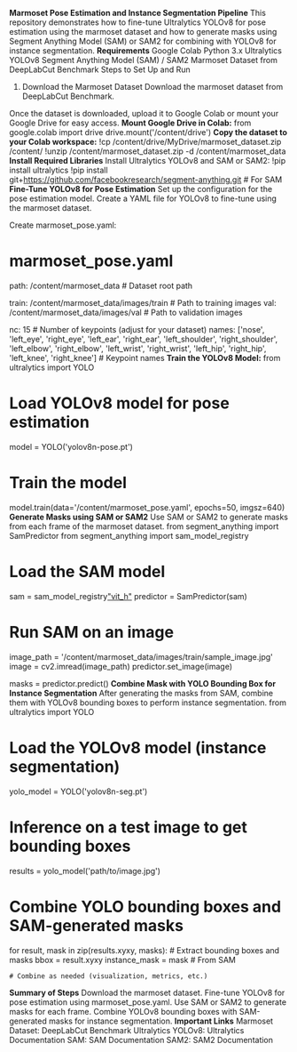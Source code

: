 **Marmoset Pose Estimation and Instance Segmentation Pipeline**
This repository demonstrates how to fine-tune Ultralytics YOLOv8 for pose estimation using the marmoset dataset and how to generate masks using Segment Anything Model (SAM) or SAM2 for combining with YOLOv8 for instance segmentation.
**Requirements**
Google Colab
Python 3.x
Ultralytics YOLOv8
Segment Anything Model (SAM) / SAM2
Marmoset Dataset from DeepLabCut Benchmark
Steps to Set Up and Run
1. Download the Marmoset Dataset
Download the marmoset dataset from DeepLabCut Benchmark.

Once the dataset is downloaded, upload it to Google Colab or mount your Google Drive for easy access.
**Mount Google Drive in Colab:**
from google.colab import drive
drive.mount('/content/drive')
**Copy the dataset to your Colab workspace:**
!cp /content/drive/MyDrive/marmoset_dataset.zip /content/
!unzip /content/marmoset_dataset.zip -d /content/marmoset_data
 **Install Required Libraries**
Install Ultralytics YOLOv8 and SAM or SAM2:
!pip install ultralytics
!pip install git+https://github.com/facebookresearch/segment-anything.git  # For SAM
 **Fine-Tune YOLOv8 for Pose Estimation**
Set up the configuration for the pose estimation model. Create a YAML file for YOLOv8 to fine-tune using the marmoset dataset.

Create marmoset_pose.yaml:
# marmoset_pose.yaml
path: /content/marmoset_data  # Dataset root path

train: /content/marmoset_data/images/train  # Path to training images
val: /content/marmoset_data/images/val  # Path to validation images

nc: 15  # Number of keypoints (adjust for your dataset)
names: ['nose', 'left_eye', 'right_eye', 'left_ear', 'right_ear', 'left_shoulder', 'right_shoulder', 'left_elbow', 'right_elbow', 'left_wrist', 'right_wrist', 'left_hip', 'right_hip', 'left_knee', 'right_knee']  # Keypoint names
**Train the YOLOv8 Model:**
from ultralytics import YOLO

# Load YOLOv8 model for pose estimation
model = YOLO('yolov8n-pose.pt')

# Train the model
model.train(data='/content/marmoset_pose.yaml', epochs=50, imgsz=640)
 **Generate Masks using SAM or SAM2**
Use SAM or SAM2 to generate masks from each frame of the marmoset dataset.
from segment_anything import SamPredictor
from segment_anything import sam_model_registry

# Load the SAM model
sam = sam_model_registry["vit_h"](checkpoint="sam_vit_h_4b8939.pth")
predictor = SamPredictor(sam)

# Run SAM on an image
image_path = '/content/marmoset_data/images/train/sample_image.jpg'
image = cv2.imread(image_path)
predictor.set_image(image)

masks = predictor.predict()
**Combine Mask with YOLO Bounding Box for Instance Segmentation**
After generating the masks from SAM, combine them with YOLOv8 bounding boxes to perform instance segmentation.
from ultralytics import YOLO

# Load the YOLOv8 model (instance segmentation)
yolo_model = YOLO('yolov8n-seg.pt')

# Inference on a test image to get bounding boxes
results = yolo_model('path/to/image.jpg')

# Combine YOLO bounding boxes and SAM-generated masks
for result, mask in zip(results.xyxy, masks):
    # Extract bounding boxes and masks
    bbox = result.xyxy
    instance_mask = mask  # From SAM
    
    # Combine as needed (visualization, metrics, etc.)
    
**Summary of Steps**
Download the marmoset dataset.
Fine-tune YOLOv8 for pose estimation using marmoset_pose.yaml.
Use SAM or SAM2 to generate masks for each frame.
Combine YOLOv8 bounding boxes with SAM-generated masks for instance segmentation.
**Important Links**
Marmoset Dataset: DeepLabCut Benchmark
Ultralytics YOLOv8: Ultralytics Documentation
SAM: SAM Documentation
SAM2: SAM2 Documentation
